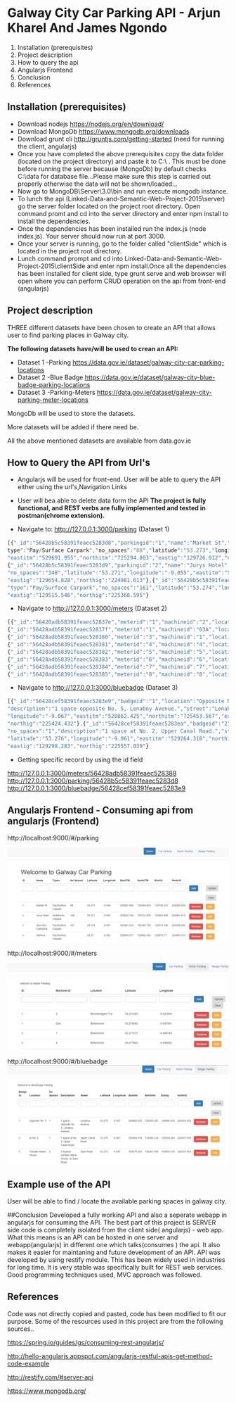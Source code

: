 
# Galway City Car Parking API - Arjun Kharel And James Ngondo
1. Installation (prerequisites)
2. Project description
3. How to query the api 
4. Angularjs Frontend
5. Conclusion
6. References 

## Installation (prerequisites)
* Download nodejs https://nodejs.org/en/download/
* Download MongoDb https://www.mongodb.org/downloads
* Download grunt cli http://gruntjs.com/getting-started (need for running the client, angularjs)
* Once you have completed the above prerequisites copy the data folder (located on the project directory) and paste it to C:\ .   This must be done before running the server because (MongoDb) by default checks C:\data for database file...Please make sure this step is carried out properly otherwise the data will not be shown/loaded...
* Now go to MongoDB\Server\3.0\bin and run execute mongodb instance. 
* To lunch the api (Linked-Data-and-Semantic-Web-Project-2015\server) go the server folder located on the project root directory. Open command promt and cd into the server directory and enter npm install to install the dependencies.
* Once the dependencies has been installed run the index.js (node index.js). Your server should now run at port 3000.
* Once your server is running, go to the folder called "clientSide" which is located in the project root directory.
* Lunch command prompt and cd into Linked-Data-and-Semantic-Web-Project-2015\clientSide and enter npm install.Once all the dependencies has been installed for client side, type grunt serve and web browser will open where you can perform CRUD operation on the api from front-end (angularjs)

## Project description
THREE different datasets have been chosen to create an API that allows user to find parking places in Galway city.

**The  following datasets have/will be used to crean an API:** 

* Dataset 1 -Parking  https://data.gov.ie/dataset/galway-city-car-parking-locations
* Dataset 2 -Blue Badge https://data.gov.ie/dataset/galway-city-blue-badge-parking-locations
* Dataset 3 -Parking-Meters https://data.gov.ie/dataset/galway-city-parking-meter-locations

MongoDb will be used to store the datasets.

More datasets will be added if there need be. 

All the above mentioned datasets are available from data.gov.ie

## How to Query the API from Url's
* Angularjs will be used for front-end. User will be able to query the API either using the url's,Navigation Links 
* User will bea able to delete data form the API
**The project is fully functional, and REST verbs are fully implemented and tested in postman(chrome extension).**

* Navigate to: http://127.0.0.1:3000/parking (Dataset 1)
```javascript
[{"_id":"56428b5c58391feaec5283d8","parkingid":"1","name":"Market St","
type":"Pay/Surface Carpark","no_spaces":"88","latitude":"53.273","longitude":"-9.054",
"eastitm":"529691.955","northitm":"725294.803","eastig":"129726.012","northig":"225265.639"},
{"_id":"56428b5c58391feaec5283d9","parkingid":"2","name":"Jurys Hotel","type":"Multistorey Carpark",
"no_spaces":"348","latitude":"53.271","longitude":"-9.055","eastitm":"529620.784","northitm":"725010.839",
"eastig":"129654.828","northig":"224981.613"},{"_id":"56428b5c58391feaec5283da","parkingid":"3","name":"Gaol Rd / Cathedral",
"type":"Pay/Surface Carpark","no_spaces":"161","latitude":"53.274","longitude":"-9.057","eastitm":"529481.534","northitm":"725397.739",
"eastig":"129515.546","northig":"225368.595"}
```

* Navigate to http://127.0.0.1:3000/meters (Dataset 2)

```javascript
[{"_id":"56428adb58391feaec52837e","meterid":"1","machineid":"2","location":"Brmeteridgets Tce","lat":"53.277285","long":"-9.047809"},
{"_id":"56428adb58391feaec52837f","meterid":"1","machineid":"03A","location":"Bohermore","lat":"53.276893","long":"-9.047091"},
{"_id":"56428adb58391feaec528380","meterid":"3","machineid":"1","location":"Bohermore","lat":"53.277273","long":"-9.046744"},
{"_id":"56428adb58391feaec528381","meterid":"4","machineid":"4","location":"Bohermore","lat":"53.277862","long":"-9.046052"},
{"_id":"56428adb58391feaec528382","meterid":"5","machineid":"5","location":"Bothar Irwin","lat":"53.27582","long":"-9.050056"},
{"_id":"56428adb58391feaec528383","meterid":"6","machineid":"6","location":"Lombard St","lat":"53.272924","long":"-9.054099"},
{"_id":"56428adb58391feaec528384","meterid":"7","machineid":"7","location":"Brmeteridge St","lat":"53.271572","long":"-9.056403"},
{"_id":"56428adb58391feaec528385","meterid":"8","machineid":"8","location":"Cathedral","lat":"53.274497","long":"-9.05735"},
```


* Navigate to http://127.0.0.1:3000/bluebadge (Dataset 3)

```javascript
[{"_id":"56428cef58391feaec5283e9","badgeid":"1","location":"Opposite No. 5","no_spaces":"1",
"description":"1 space opposite No. 5, Lenaboy Avenue.","street":"Lenaboy Avenue","latitude":"53.275",
"longitude":"-9.067","eastitm":"528862.425","northitm":"725453.567","eastig":"128896.303",
"northig":"225424.432"},{"_id":"56428cef58391feaec5283ea","badgeid":"2","location":"At No. 2",
"no_spaces":"1","description":"1 space at No. 2, Upper Canal Road.","street":"Upper Canal Road",
"latitude":"53.276","longitude":"-9.061","eastitm":"529264.318","northitm":"725586.144",
"eastig":"129298.283","northig":"225557.039"}
```

* Getting specific record by using the id field

 http://127.0.0.1:3000/meters/56428adb58391feaec528388 
 http://127.0.0.1:3000/parking/56428b5c58391feaec5283d8 
 http://127.0.0.1:3000/bluebadge/56428cef58391feaec5283e9


## Angularjs Frontend - Consuming api from angularjs (Frontend)
http://localhost:9000/#/parking 


![Alt text](https://github.com/ultimatecodelab/Linked-Data-and-Semantic-Web-Project-2015/blob/master/images/consumingparking.PNG "Optional title")


http://localhost:9000/#/meters

![Alt text](https://github.com/ultimatecodelab/Linked-Data-and-Semantic-Web-Project-2015/blob/master/images/consumingmeters.PNG "Optional title")

http://localhost:9000/#/bluebadge
![Alt text](https://github.com/ultimatecodelab/Linked-Data-and-Semantic-Web-Project-2015/blob/master/images/consumingbluebadge.PNG "Optional title")

## Example use of the API
User will be able to find / locate the available parking spaces in galway city. 

##Conclusion
Developed a fully working API and also  a seperate webapp in angularjs for consuming the API.
The best part of this project is SERVER side code is completely isolated from the client side( angularjs) - web app. What this 
means is an API can be hosted in one server and webapp(angularjs) in different one which talks(consumes ) the api.
It also makes it easier for maintaning and future development of an API. 
API was developed by using restify module. This  has been widely used in industries for long time. It is very stable was specifically 
built for REST web services. 
Good programming techniques used, MVC approach was followed. 

## References
Code was not directly copied and pasted, code has been modified to fit our purpose. Some of the resources used in this project
are from the following sources..

https://spring.io/guides/gs/consuming-rest-angularjs/ 

http://hello-angularjs.appspot.com/angularjs-restful-apis-get-method-code-example 

http://restify.com/#server-api

https://www.mongodb.org/


